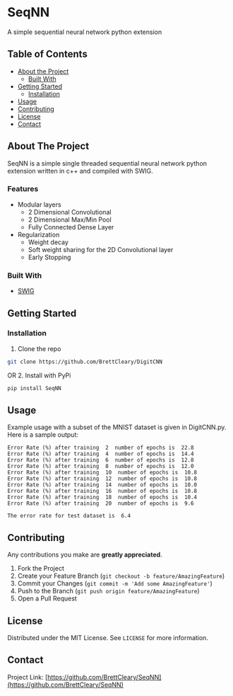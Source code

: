 # SeqNN
A simple sequential neural network python extension

<!-- PROJECT SHIELDS -->
<!--
*** I'm using markdown "reference style" links for readability.
*** Reference links are enclosed in brackets [ ] instead of parentheses ( ).
*** See the bottom of this document for the declaration of the reference variables
*** for contributors-url, forks-url, etc. This is an optional, concise syntax you may use.
*** https://www.markdownguide.org/basic-syntax/#reference-style-links
-->


<!-- TABLE OF CONTENTS -->
## Table of Contents

* [About the Project](#about-the-project)
  * [Built With](#built-with)
* [Getting Started](#getting-started)
  * [Installation](#installation)
* [Usage](#usage)
* [Contributing](#contributing)
* [License](#license)
* [Contact](#contact)


<!-- ABOUT THE PROJECT -->
## About The Project
SeqNN is a simple single threaded sequential neural network python extension written in c++ and compiled with SWIG.

### Features
- Modular layers
    - 2 Dimensional Convolutional
    - 2 Dimensional Max/Min Pool
    - Fully Connected Dense Layer
- Regularization
    - Weight decay
    - Soft weight sharing for the 2D Convolutional layer
    - Early Stopping

### Built With
* [SWIG](http://www.swig.org/download.html)

<!-- GETTING STARTED -->
## Getting Started

### Installation

1. Clone the repo
```sh
git clone https://github.com/BrettCleary/DigitCNN
```
OR
2. Install with PyPi
```sh
pip install SeqNN
```

<!-- USAGE EXAMPLES -->
## Usage

Example usage with a subset of the MNIST dataset is given in DigitCNN.py. Here is a sample output:

    Error Rate (%) after training  2  number of epochs is  22.8
    Error Rate (%) after training  4  number of epochs is  14.4
    Error Rate (%) after training  6  number of epochs is  12.8
    Error Rate (%) after training  8  number of epochs is  12.0
    Error Rate (%) after training  10  number of epochs is  10.8
    Error Rate (%) after training  12  number of epochs is  10.8
    Error Rate (%) after training  14  number of epochs is  10.0
    Error Rate (%) after training  16  number of epochs is  10.8
    Error Rate (%) after training  18  number of epochs is  10.4
    Error Rate (%) after training  20  number of epochs is  9.6

    The error rate for test dataset is  6.4


<!-- CONTRIBUTING -->
## Contributing

Any contributions you make are **greatly appreciated**.

1. Fork the Project
2. Create your Feature Branch (`git checkout -b feature/AmazingFeature`)
3. Commit your Changes (`git commit -m 'Add some AmazingFeature'`)
4. Push to the Branch (`git push origin feature/AmazingFeature`)
5. Open a Pull Request

<!-- LICENSE -->
## License

Distributed under the MIT License. See `LICENSE` for more information.

<!-- CONTACT -->
## Contact

Project Link: [https://github.com/BrettCleary/SeqNN](https://github.com/BrettCleary/SeqNN)
